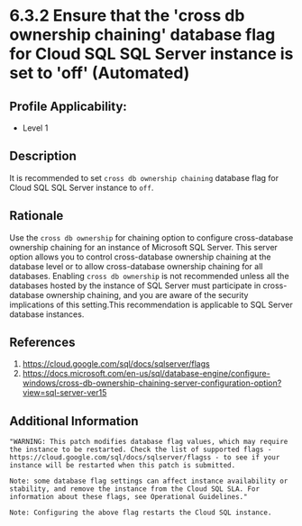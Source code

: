 # 6.3.2 Ensure that the 'cross db ownership chaining' database flag for Cloud SQL SQL Server instance is set to 'off' (Automated)

## Profile Applicability:

- Level 1

## Description

It is recommended to set `cross db ownership chaining` database flag for Cloud SQL SQL Server instance to `off`.

## Rationale

Use the `cross db ownership` for chaining option to configure cross-database ownership chaining for an instance of Microsoft SQL Server. This server option allows you to control cross-database ownership chaining at the database level or to allow cross-database ownership chaining for all databases. Enabling `cross db ownership` is not recommended unless all the databases hosted by the instance of SQL Server must participate in cross-database ownership chaining, and you are aware of the security implications of this setting.This recommendation is applicable to SQL Server database instances.

## References

1. https://cloud.google.com/sql/docs/sqlserver/flags
2. https://docs.microsoft.com/en-us/sql/database-engine/configure-windows/cross-db-ownership-chaining-server-configuration-option?view=sql-server-ver15

## Additional Information

```
"WARNING: This patch modifies database flag values, which may require the instance to be restarted. Check the list of supported flags - https://cloud.google.com/sql/docs/sqlserver/flagss - to see if your instance will be restarted when this patch is submitted. 

Note: some database flag settings can affect instance availability or stability, and remove the instance from the Cloud SQL SLA. For information about these flags, see Operational Guidelines."
 
Note: Configuring the above flag restarts the Cloud SQL instance.
```